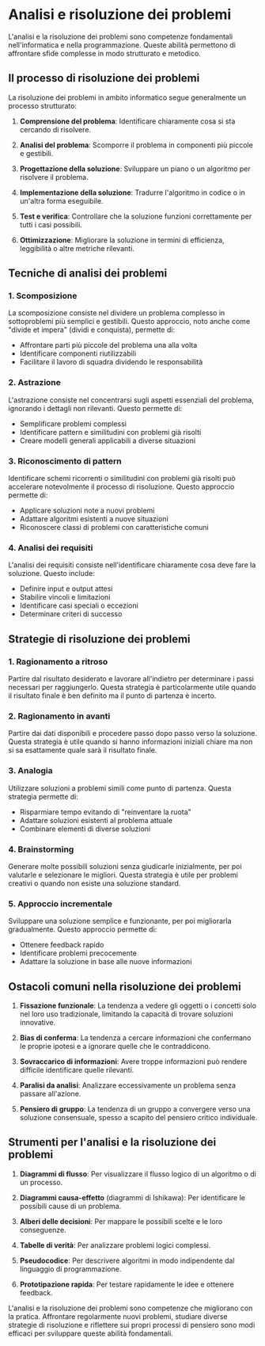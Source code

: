 # Analisi e risoluzione dei problemi

L'analisi e la risoluzione dei problemi sono competenze fondamentali nell'informatica e nella programmazione. Queste abilità permettono di affrontare sfide complesse in modo strutturato e metodico.

## Il processo di risoluzione dei problemi

La risoluzione dei problemi in ambito informatico segue generalmente un processo strutturato:

1. **Comprensione del problema**: Identificare chiaramente cosa si sta cercando di risolvere.

2. **Analisi del problema**: Scomporre il problema in componenti più piccole e gestibili.

3. **Progettazione della soluzione**: Sviluppare un piano o un algoritmo per risolvere il problema.

4. **Implementazione della soluzione**: Tradurre l'algoritmo in codice o in un'altra forma eseguibile.

5. **Test e verifica**: Controllare che la soluzione funzioni correttamente per tutti i casi possibili.

6. **Ottimizzazione**: Migliorare la soluzione in termini di efficienza, leggibilità o altre metriche rilevanti.

## Tecniche di analisi dei problemi

### 1. Scomposizione

La scomposizione consiste nel dividere un problema complesso in sottoproblemi più semplici e gestibili. Questo approccio, noto anche come "divide et impera" (dividi e conquista), permette di:

- Affrontare parti più piccole del problema una alla volta
- Identificare componenti riutilizzabili
- Facilitare il lavoro di squadra dividendo le responsabilità

### 2. Astrazione

L'astrazione consiste nel concentrarsi sugli aspetti essenziali del problema, ignorando i dettagli non rilevanti. Questo permette di:

- Semplificare problemi complessi
- Identificare pattern e similitudini con problemi già risolti
- Creare modelli generali applicabili a diverse situazioni

### 3. Riconoscimento di pattern

Identificare schemi ricorrenti o similitudini con problemi già risolti può accelerare notevolmente il processo di risoluzione. Questo approccio permette di:

- Applicare soluzioni note a nuovi problemi
- Adattare algoritmi esistenti a nuove situazioni
- Riconoscere classi di problemi con caratteristiche comuni

### 4. Analisi dei requisiti

L'analisi dei requisiti consiste nell'identificare chiaramente cosa deve fare la soluzione. Questo include:

- Definire input e output attesi
- Stabilire vincoli e limitazioni
- Identificare casi speciali o eccezioni
- Determinare criteri di successo

## Strategie di risoluzione dei problemi

### 1. Ragionamento a ritroso

Partire dal risultato desiderato e lavorare all'indietro per determinare i passi necessari per raggiungerlo. Questa strategia è particolarmente utile quando il risultato finale è ben definito ma il punto di partenza è incerto.

### 2. Ragionamento in avanti

Partire dai dati disponibili e procedere passo dopo passo verso la soluzione. Questa strategia è utile quando si hanno informazioni iniziali chiare ma non si sa esattamente quale sarà il risultato finale.

### 3. Analogia

Utilizzare soluzioni a problemi simili come punto di partenza. Questa strategia permette di:

- Risparmiare tempo evitando di "reinventare la ruota"
- Adattare soluzioni esistenti al problema attuale
- Combinare elementi di diverse soluzioni

### 4. Brainstorming

Generare molte possibili soluzioni senza giudicarle inizialmente, per poi valutarle e selezionare le migliori. Questa strategia è utile per problemi creativi o quando non esiste una soluzione standard.

### 5. Approccio incrementale

Sviluppare una soluzione semplice e funzionante, per poi migliorarla gradualmente. Questo approccio permette di:

- Ottenere feedback rapido
- Identificare problemi precocemente
- Adattare la soluzione in base alle nuove informazioni

## Ostacoli comuni nella risoluzione dei problemi

1. **Fissazione funzionale**: La tendenza a vedere gli oggetti o i concetti solo nel loro uso tradizionale, limitando la capacità di trovare soluzioni innovative.

2. **Bias di conferma**: La tendenza a cercare informazioni che confermano le proprie ipotesi e a ignorare quelle che le contraddicono.

3. **Sovraccarico di informazioni**: Avere troppe informazioni può rendere difficile identificare quelle rilevanti.

4. **Paralisi da analisi**: Analizzare eccessivamente un problema senza passare all'azione.

5. **Pensiero di gruppo**: La tendenza di un gruppo a convergere verso una soluzione consensuale, spesso a scapito del pensiero critico individuale.

## Strumenti per l'analisi e la risoluzione dei problemi

1. **Diagrammi di flusso**: Per visualizzare il flusso logico di un algoritmo o di un processo.

2. **Diagrammi causa-effetto** (diagrammi di Ishikawa): Per identificare le possibili cause di un problema.

3. **Alberi delle decisioni**: Per mappare le possibili scelte e le loro conseguenze.

4. **Tabelle di verità**: Per analizzare problemi logici complessi.

5. **Pseudocodice**: Per descrivere algoritmi in modo indipendente dal linguaggio di programmazione.

6. **Prototipazione rapida**: Per testare rapidamente le idee e ottenere feedback.

L'analisi e la risoluzione dei problemi sono competenze che migliorano con la pratica. Affrontare regolarmente nuovi problemi, studiare diverse strategie di risoluzione e riflettere sui propri processi di pensiero sono modi efficaci per sviluppare queste abilità fondamentali.